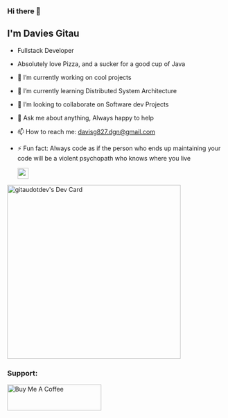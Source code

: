 ### Hi there  👋


## I'm Davies Gitau

- Fullstack Developer
- Absolutely love Pizza, and a sucker for a good cup of Java
  

- 🔭 I’m currently working on cool projects
- 🌱 I’m currently learning Distributed System Architecture
- 👯 I’m looking to collaborate on Software dev Projects
- 💬 Ask me about anything, Always happy to help
- 📫 How to reach me: davisg827.dgn@gmail.com
- ⚡ Fun fact: Always code as if the person who ends up maintaining your code will be a violent psychopath who knows where you live

  <a title="LinkedIn" href="https://www.linkedin.com/in/ngwiri-gitau/">
    <img src="[https://cdn4.iconfinder.com/data/icons/social-media-and-logos-11/32/Logo_LinkedIn-512.png](https://www.iconfinder.com/icons/294671/linkedin_icon)" width="25" height="25" />
  </a>


<a href="https://app.daily.dev/gitau"><img src="https://api.daily.dev/devcards/a1843a7230ac4341ab5a6d236be12535.png?r=knh" width="400" alt="gitaudotdev's Dev Card"/></a>
<br>

<h3 align="left">Support:</h3>

<p>
<a href="https://www.buymeacoffee.com/gitaudev"> 
<img align="left" src="https://cdn.buymeacoffee.com/buttons/v2/default-yellow.png" style="height: 60px !important;width: 217px !important;" alt="Buy Me A Coffee" />
</a>
</p>
